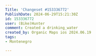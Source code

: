```yaml
---
Title: 'Changeset #153336772'
PublishDate: 2024-06-29T15:21:30Z
id: 153336772
user: (Bike)Hunter
comment: Created a drinking_water
created_by: Organic Maps ios 2024.06.19
tags:
- Montenegro

---
```

